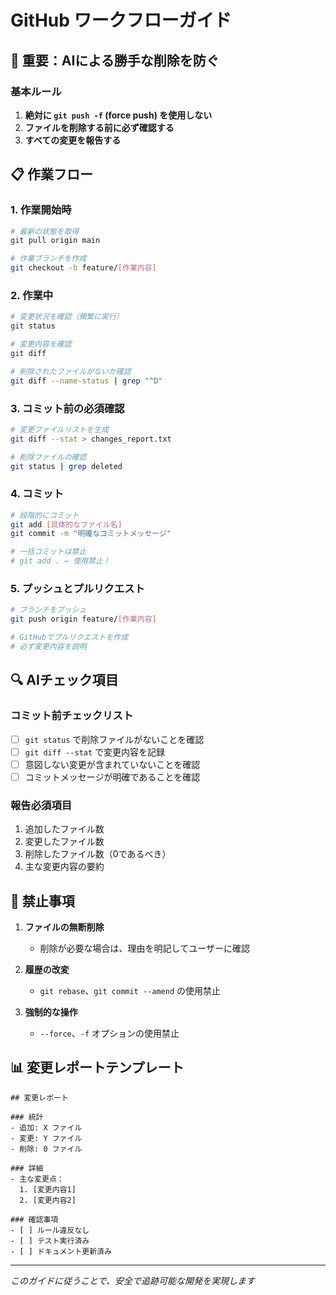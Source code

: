 # GitHub ワークフローガイド

## 🚨 重要：AIによる勝手な削除を防ぐ

### 基本ルール
1. **絶対に `git push -f` (force push) を使用しない**
2. **ファイルを削除する前に必ず確認する**
3. **すべての変更を報告する**

## 📋 作業フロー

### 1. 作業開始時
```bash
# 最新の状態を取得
git pull origin main

# 作業ブランチを作成
git checkout -b feature/[作業内容]
```

### 2. 作業中
```bash
# 変更状況を確認（頻繁に実行）
git status

# 変更内容を確認
git diff

# 削除されたファイルがないか確認
git diff --name-status | grep "^D"
```

### 3. コミット前の必須確認
```bash
# 変更ファイルリストを生成
git diff --stat > changes_report.txt

# 削除ファイルの確認
git status | grep deleted
```

### 4. コミット
```bash
# 段階的にコミット
git add [具体的なファイル名]
git commit -m "明確なコミットメッセージ"

# 一括コミットは禁止
# git add . ← 使用禁止！
```

### 5. プッシュとプルリクエスト
```bash
# ブランチをプッシュ
git push origin feature/[作業内容]

# GitHubでプルリクエストを作成
# 必ず変更内容を説明
```

## 🔍 AIチェック項目

### コミット前チェックリスト
- [ ] `git status` で削除ファイルがないことを確認
- [ ] `git diff --stat` で変更内容を記録
- [ ] 意図しない変更が含まれていないことを確認
- [ ] コミットメッセージが明確であることを確認

### 報告必須項目
1. 追加したファイル数
2. 変更したファイル数
3. 削除したファイル数（0であるべき）
4. 主な変更内容の要約

## 🚫 禁止事項

1. **ファイルの無断削除**
   - 削除が必要な場合は、理由を明記してユーザーに確認

2. **履歴の改変**
   - `git rebase`、`git commit --amend` の使用禁止

3. **強制的な操作**
   - `--force`、`-f` オプションの使用禁止

## 📊 変更レポートテンプレート

```
## 変更レポート

### 統計
- 追加: X ファイル
- 変更: Y ファイル  
- 削除: 0 ファイル

### 詳細
- 主な変更点：
  1. [変更内容1]
  2. [変更内容2]

### 確認事項
- [ ] ルール違反なし
- [ ] テスト実行済み
- [ ] ドキュメント更新済み
```

---
*このガイドに従うことで、安全で追跡可能な開発を実現します*
